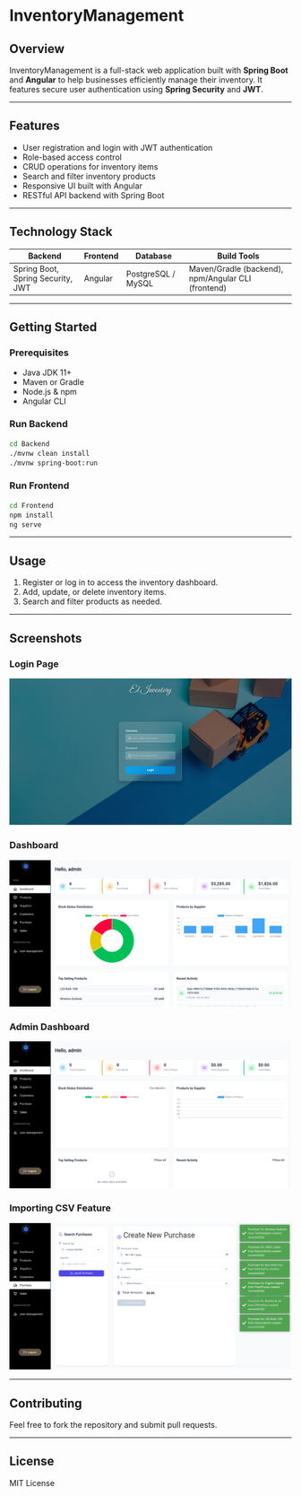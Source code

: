 # InventoryManagement

## Overview  
InventoryManagement is a full-stack web application built with **Spring Boot** and **Angular** to help businesses efficiently manage their inventory. It features secure user authentication using **Spring Security** and **JWT**.

---

## Features  
- User registration and login with JWT authentication  
- Role-based access control  
- CRUD operations for inventory items  
- Search and filter inventory products  
- Responsive UI built with Angular  
- RESTful API backend with Spring Boot  

---

## Technology Stack  
| Backend                   | Frontend        | Database           | Build Tools                  |
|---------------------------|-----------------|--------------------|------------------------------|
| Spring Boot, Spring Security, JWT | Angular         | PostgreSQL / MySQL | Maven/Gradle (backend), npm/Angular CLI (frontend) |

---

## Getting Started

### Prerequisites  
- Java JDK 11+  
- Maven or Gradle  
- Node.js & npm  
- Angular CLI  

### Run Backend  
```bash
cd Backend
./mvnw clean install
./mvnw spring-boot:run
```

### Run Frontend  
```bash
cd Frontend
npm install
ng serve
```

---

## Usage  
1. Register or log in to access the inventory dashboard.  
2. Add, update, or delete inventory items.  
3. Search and filter products as needed.

---

## Screenshots

### Login Page  
![Login Page](./uploads/images/login.png)  

### Dashboard  
![Dashboard](./uploads/images/dashboard.png)  

### Admin Dashboard  
![Admin Dashboard](./uploads/images/dashboardAdmin.png)  

### Importing CSV Feature  
![Importing CSV](./uploads/images/ImportingCSV.png)

---

## Contributing  
Feel free to fork the repository and submit pull requests.  

---

## License  
MIT License
